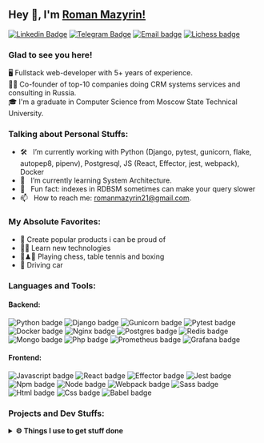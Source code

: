 ## Hey 👋, I'm [Roman Mazyrin!](https://github.com/romanmazyrin/)

[![Linkedin Badge](https://img.shields.io/badge/-LinkedIn-0e76a8?style=flat-square&logo=Linkedin&logoColor=white)](https://www.linkedin.com/in/roman-mazyrin-a2b66a233/)
[![Telegram Badge](https://img.shields.io/badge/-Telegram-0088cc?style=flat-square&logo=Telegram&logoColor=white)](https://t.me/mazyrin)
[![Email badge](https://img.shields.io/badge/Gmail-white?logo=gmail&logoColor=red)](mailto:romanmazyrin21@gmail.com)
[![Lichess badge](https://img.shields.io/badge/lichess-black?logo=lichess&logoColor=black&color=white)](https://lichess.org/@/rikimaru21)


### Glad to see you here!

🖥 Fullstack web-developer with 5+ years of experience.<br>
👨‍💼 Co-founder of top-10 companies doing CRM systems services and consulting in Russia.<br>
🎓 I'm a graduate in Computer Science from Moscow State Technical University.<br>

### Talking about Personal Stuffs:

- 🛠 &nbsp; I’m currently working with Python (Django, pytest, gunicorn, flake, autopep8, pipenv), Postgresql, JS (React, Effector, jest, webpack), Docker
- 🚀 &nbsp; I’m currently learning System Architecture.
- 👾 &nbsp; Fun fact: indexes in RDBSM sometimes can make your query slower
- 📫 &nbsp; How to reach me: romanmazyrin21@gmail.com.

### My Absolute Favorites:

- 🎉 Create popular products i can be proud of
- 🧑‍💻 Learn new technologies
- 🏓♟🥊 Playing chess, table tennis and boxing
- 🚗 Driving car

### Languages and Tools:

#### Backend:

![Python badge](https://img.shields.io/badge/Python-white?logo=python)
![Django badge](https://img.shields.io/badge/Django-white?logo=django&logoColor=green)
![Gunicorn badge](https://img.shields.io/badge/Gunicorn-white?logo=gunicorn)
![Pytest badge](https://img.shields.io/badge/Pytest-white?logo=pytest)
![Docker badge](https://img.shields.io/badge/Docker-white?logo=docker)
![Nginx badge](https://img.shields.io/badge/Nginx-white?logo=nginx&logoColor=009639)
![Postgres badge](https://img.shields.io/badge/Postgres-white?logo=postgresql)
![Redis badge](https://img.shields.io/badge/Redis-white?logo=redis)
![Mongo badge](https://img.shields.io/badge/Mongo-white?logo=mongodb)
![Php badge](https://img.shields.io/badge/Php-white?logo=php)
![Prometheus badge](https://img.shields.io/badge/Prometheus-white?logo=prometheus)
![Grafana badge](https://img.shields.io/badge/Grafana-white?logo=grafana)

#### Frontend:

![Javascript badge](https://img.shields.io/badge/Javascript-white?logo=javascript&logoColor=black)
![React badge](https://img.shields.io/badge/React-white?logo=react)
![Effector badge](https://img.shields.io/badge/Effector-white?logo=effector)
![Jest badge](https://img.shields.io/badge/Jest-white?logo=jest&logoColor=red)
![Npm badge](https://img.shields.io/badge/Npm-white?logo=npm)
![Node badge](https://img.shields.io/badge/NodeJs-white?logo=nodedotjs)
![Webpack badge](https://img.shields.io/badge/Webpack-white?logo=webpack)
![Sass badge](https://img.shields.io/badge/Sass\/Scss-white?logo=sass)
![Html badge](https://img.shields.io/badge/Html-white?logo=html5&logoColor=E34F26)
![Css badge](https://img.shields.io/badge/Css-white?logo=css3&logoColor=1572B6)
![Babel badge](https://img.shields.io/badge/Babel-white?logo=babel)

### Projects and Dev Stuffs:


 
<details>	
  <br />
  <summary><b>⚙️ Things I use to get stuff done</b></summary>
  	<ul>
  	    <li><b>OS:</b> macOS BigSur</li>
	    <li><b>Laptop: </b> MacBook Pro 16</li>
  	    <li><b>Browser: </b> Google Chrome</li>
	    <li><b>Terminal: </b> Bash </li>
	    <li><b>Code Editor:</b> VSCode.</li>
	    <li><b>To Stay Updated:</b> Dev.to, Medium, Habrahabr</li>
	    <br />
	</ul>	
</details>

